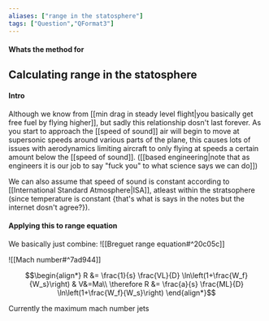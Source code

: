 ```yaml
---
aliases: ["range in the statosphere"]
tags: ["Question","QFormat3"]
---
```


#### Whats the method for
## Calculating range in the statosphere
#### Intro
Although we know from [[min drag in steady level flight|you basically get free fuel by flying higher]], but sadly this relationship dosn't last forever. As you start to approach the [[speed of sound]] air will begin to move at supersonic speeds around various parts of the plane, this causes lots of issues with aerodynamics limiting aircraft to only flying at speeds a certain amount below the [[speed of sound]]. ([[based engineering|note that as engineers it is our job to say "fuck you" to what science says we can do]])

We can also assume that speed of sound is constant according to [[International Standard Atmosphere|ISA]], atleast within the stratsophere (since temperature is constant {that's what is says in the notes but the internet dosn't agree?}).

#### Applying this to range equation
We basically just combine:
![[Breguet range equation#^20c05c]]

![[Mach number#^7ad944]]

$$\begin{align*}
  R &= \frac{1}{s} \frac{VL}{D} \ln\left(1+\frac{W_f}{W_s}\right) & V&=Ma\\
\therefore R &= \frac{a}{s} \frac{ML}{D} \ln\left(1+\frac{W_f}{W_s}\right)
\end{align*}$$

Currently the maximum mach number jets